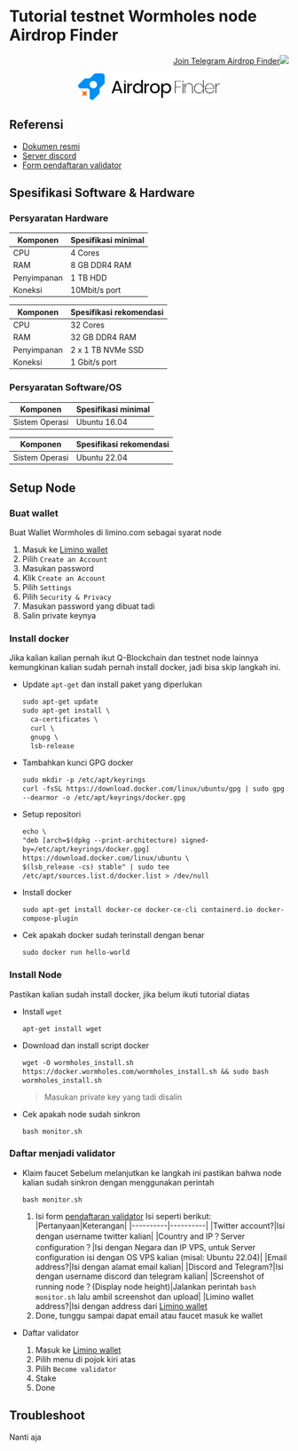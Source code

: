# Tutorial testnet Wormholes node Airdrop Finder

<p style="font-size:14px" align="right">
<a href="https://t.me/airdropfind" target="_blank">Join Telegram Airdrop Finder<img src="https://user-images.githubusercontent.com/50621007/183283867-56b4d69f-bc6e-4939-b00a-72aa019d1aea.png" width="30"/></a>
</p>

<p align="center">
  <img height="auto" width="auto" src="https://raw.githubusercontent.com/bayy420-999/airdropfind/main/NavIcon.png">
</p>

## Referensi

* [Dokumen resmi](https://www.wormholes.com/docs/install/run/index.html)
* [Server discord](https://discord.gg/gQBKvgffp7)
* [Form pendaftaran validator](https://forms.gle/pqkKWLxdztXszgyK6)

## Spesifikasi Software & Hardware

### Persyaratan Hardware

| Komponen | Spesifikasi minimal |
|----------|---------------------|
|CPU|4 Cores|
|RAM|8 GB DDR4 RAM|
|Penyimpanan|1 TB HDD|
|Koneksi|10Mbit/s port|

| Komponen | Spesifikasi rekomendasi |
|----------|---------------------|
|CPU|32 Cores|
|RAM|32 GB DDR4 RAM|
|Penyimpanan|2 x 1 TB NVMe SSD|
|Koneksi|1 Gbit/s port|

### Persyaratan Software/OS

| Komponen | Spesifikasi minimal |
|----------|---------------------|
|Sistem Operasi|Ubuntu 16.04|

| Komponen | Spesifikasi rekomendasi |
|----------|---------------------|
|Sistem Operasi|Ubuntu 22.04|

## Setup Node

### Buat wallet

Buat Wallet Wormholes di limino.com sebagai syarat node

1. Masuk ke [Limino wallet](https://limino.com/#/wallet)
2. Pilih `Create an Account`
3. Masukan password 
4. Klik `Create an Account`
5. Pilih `Settings`
6. Pilih `Security & Privacy` 
7. Masukan password yang dibuat tadi 
8. Salin private keynya

### Install docker

Jika kalian kalian pernah ikut Q-Blockchain dan testnet node lainnya kemungkinan kalian sudah pernah install docker, jadi bisa skip langkah ini.

* Update `apt-get` dan install paket yang diperlukan
  ```console
  sudo apt-get update
  sudo apt-get install \
    ca-certificates \
    curl \
    gnupg \
    lsb-release
  ```
* Tambahkan kunci GPG docker
  ```console
  sudo mkdir -p /etc/apt/keyrings
  curl -fsSL https://download.docker.com/linux/ubuntu/gpg | sudo gpg --dearmor -o /etc/apt/keyrings/docker.gpg
  ```
* Setup repositori
  ```console
  echo \
  "deb [arch=$(dpkg --print-architecture) signed-by=/etc/apt/keyrings/docker.gpg] https://download.docker.com/linux/ubuntu \
  $(lsb_release -cs) stable" | sudo tee /etc/apt/sources.list.d/docker.list > /dev/null
  ```
* Install docker
  ```console
  sudo apt-get install docker-ce docker-ce-cli containerd.io docker-compose-plugin
  ```
* Cek apakah docker sudah terinstall dengan benar
  ```console
  sudo docker run hello-world
  ```

### Install Node

Pastikan kalian sudah install docker, jika belum ikuti tutorial diatas

* Install `wget`
  ```console
  apt-get install wget
  ```
* Download dan install script docker
  ```console
  wget -O wormholes_install.sh https://docker.wormholes.com/wormholes_install.sh && sudo bash wormholes_install.sh
  ```

  > Masukan private key yang tadi disalin

* Cek apakah node sudah sinkron
  ```console
  bash monitor.sh
  ```

### Daftar menjadi validator

* Klaim faucet
  Sebelum melanjutkan ke langkah ini pastikan bahwa node kalian sudah sinkron dengan menggunakan perintah
  ```console
  bash monitor.sh
  ```
  1. Isi form [pendaftaran validator](https://forms.gle/pqkKWLxdztXszgyK6)
     Isi seperti berikut:
     |Pertanyaan|Keterangan|
     |----------|----------|
     |Twitter account?|Isi dengan username twitter kalian|
     |Country and IP？Server configuration？|Isi dengan Negara dan IP VPS, untuk Server configuration isi dengan OS VPS kalian (misal: Ubuntu 22.04)|
     |Email address?|Isi dengan alamat email kalian|
     |Discord and Telegram?|Isi dengan username discord dan telegram kalian|
     |Screenshot of running node？(Display node height)|Jalankan perintah `bash monitor.sh` lalu ambil screenshot dan upload|
     |Limino wallet address?|Isi dengan address dari [Limino wallet](https://limino.com/#/wallet)
  2. Done, tunggu sampai dapat email atau faucet masuk ke wallet

* Daftar validator
  1. Masuk ke [Limino wallet](https://limino.com/#/wallet)
  2. Pilih menu di pojok kiri atas 
  3. Pilih `Become validator`
  4. Stake
  5. Done

## Troubleshoot
Nanti aja